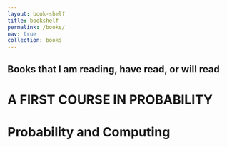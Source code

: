```yaml
---
layout: book-shelf
title: bookshelf
permalink: /books/
nav: true
collection: books
---
```


## Books that I am reading, have read, or will read
# A FIRST COURSE IN PROBABILITY
# Probability and Computing
